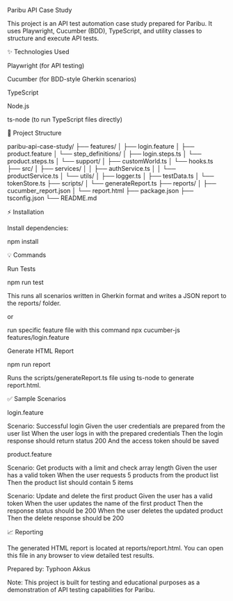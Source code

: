 Paribu API Case Study

This project is an API test automation case study prepared for Paribu. It uses Playwright, Cucumber (BDD), TypeScript, and utility classes to structure and execute API tests.

✨ Technologies Used

Playwright (for API testing)

Cucumber (for BDD-style Gherkin scenarios)

TypeScript

Node.js

ts-node (to run TypeScript files directly)

🔧 Project Structure

paribu-api-case-study/
├── features/
│   ├── login.feature
│   ├── product.feature
│   └── step_definitions/
│       ├── login.steps.ts
│       └── product.steps.ts
│   └── support/
│       ├── customWorld.ts
│       └── hooks.ts
├── src/
│   ├── services/
│   │   ├── authService.ts
│   │   └── productService.ts
│   └── utils/
│       ├── logger.ts
│       ├── testData.ts
│       └── tokenStore.ts
├── scripts/
│   └── generateReport.ts
├── reports/
│   ├── cucumber_report.json
│   └── report.html
├── package.json
├── tsconfig.json
└── README.md

⚡ Installation

Install dependencies:

npm install

💡 Commands

Run Tests

npm run test

This runs all scenarios written in Gherkin format and writes a JSON report to the reports/ folder.

or 

run specific feature file with this command 
npx cucumber-js features/login.feature


Generate HTML Report

npm run report

Runs the scripts/generateReport.ts file using ts-node to generate report.html.

✅ Sample Scenarios

login.feature

Scenario: Successful login
  Given the user credentials are prepared from the user list
  When the user logs in with the prepared credentials
  Then the login response should return status 200
  And the access token should be saved

product.feature

Scenario: Get products with a limit and check array length
  Given the user has a valid token
  When the user requests 5 products from the product list
  Then the product list should contain 5 items

Scenario: Update and delete the first product
  Given the user has a valid token
  When the user updates the name of the first product
  Then the response status should be 200
  When the user deletes the updated product
  Then the delete response should be 200

📈 Reporting

The generated HTML report is located at reports/report.html. You can open this file in any browser to view detailed test results.

Prepared by: Typhoon Akkus

Note: This project is built for testing and educational purposes as a demonstration of API testing capabilities for Paribu.

